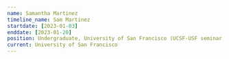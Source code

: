 ```yaml
---
name: Samantha Martinez
timeline_name: Sam Martinez
startdate: [2023-01-03]
enddate: [2023-01-20]
position: Undergraduate, University of San Francisco (UCSF-USF seminar series)
current: University of San Francisco
---
```

